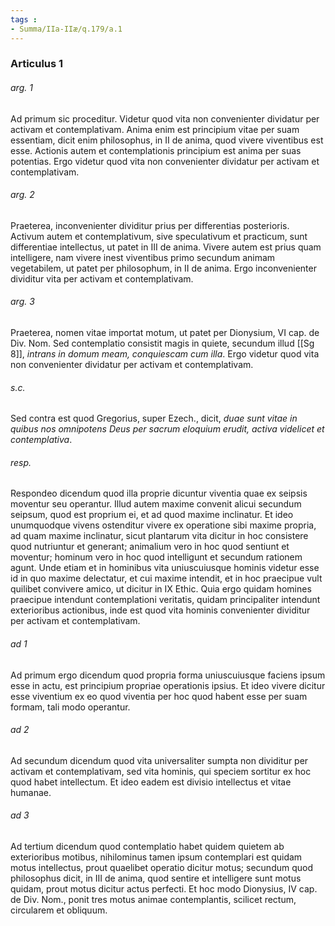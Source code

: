 ```yaml
---
tags : 
- Summa/IIa-IIæ/q.179/a.1
---
```


### Articulus 1

###### arg. 1
Ad primum sic proceditur. Videtur quod vita non convenienter dividatur per activam et contemplativam. Anima enim est principium vitae per suam essentiam, dicit enim philosophus, in II de anima, quod vivere viventibus est esse. Actionis autem et contemplationis principium est anima per suas potentias. Ergo videtur quod vita non convenienter dividatur per activam et contemplativam.

###### arg. 2
Praeterea, inconvenienter dividitur prius per differentias posterioris. Activum autem et contemplativum, sive speculativum et practicum, sunt differentiae intellectus, ut patet in III de anima. Vivere autem est prius quam intelligere, nam vivere inest viventibus primo secundum animam vegetabilem, ut patet per philosophum, in II de anima. Ergo inconvenienter dividitur vita per activam et contemplativam.

###### arg. 3
Praeterea, nomen vitae importat motum, ut patet per Dionysium, VI cap. de Div. Nom. Sed contemplatio consistit magis in quiete, secundum illud [[Sg 8]], *intrans in domum meam, conquiescam cum illa*. Ergo videtur quod vita non convenienter dividatur per activam et contemplativam.

###### s.c.
Sed contra est quod Gregorius, super Ezech., dicit, *duae sunt vitae in quibus nos omnipotens Deus per sacrum eloquium erudit, activa videlicet et contemplativa*.

###### resp.
Respondeo dicendum quod illa proprie dicuntur viventia quae ex seipsis moventur seu operantur. Illud autem maxime convenit alicui secundum seipsum, quod est proprium ei, et ad quod maxime inclinatur. Et ideo unumquodque vivens ostenditur vivere ex operatione sibi maxime propria, ad quam maxime inclinatur, sicut plantarum vita dicitur in hoc consistere quod nutriuntur et generant; animalium vero in hoc quod sentiunt et moventur; hominum vero in hoc quod intelligunt et secundum rationem agunt. Unde etiam et in hominibus vita uniuscuiusque hominis videtur esse id in quo maxime delectatur, et cui maxime intendit, et in hoc praecipue vult quilibet convivere amico, ut dicitur in IX Ethic. Quia ergo quidam homines praecipue intendunt contemplationi veritatis, quidam principaliter intendunt exterioribus actionibus, inde est quod vita hominis convenienter dividitur per activam et contemplativam.

###### ad 1
Ad primum ergo dicendum quod propria forma uniuscuiusque faciens ipsum esse in actu, est principium propriae operationis ipsius. Et ideo vivere dicitur esse viventium ex eo quod viventia per hoc quod habent esse per suam formam, tali modo operantur.

###### ad 2
Ad secundum dicendum quod vita universaliter sumpta non dividitur per activam et contemplativam, sed vita hominis, qui speciem sortitur ex hoc quod habet intellectum. Et ideo eadem est divisio intellectus et vitae humanae.

###### ad 3
Ad tertium dicendum quod contemplatio habet quidem quietem ab exterioribus motibus, nihilominus tamen ipsum contemplari est quidam motus intellectus, prout quaelibet operatio dicitur motus; secundum quod philosophus dicit, in III de anima, quod sentire et intelligere sunt motus quidam, prout motus dicitur actus perfecti. Et hoc modo Dionysius, IV cap. de Div. Nom., ponit tres motus animae contemplantis, scilicet rectum, circularem et obliquum.

